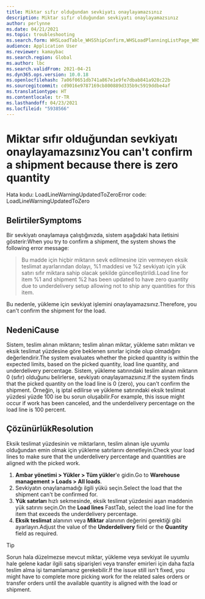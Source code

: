 ```yaml
---
title: Miktar sıfır olduğundan sevkiyatı onaylayamazsınız
description: Miktar sıfır olduğundan sevkiyatı onaylayamazsınız
author: perlynne
ms.date: 04/21/2021
ms.topic: troubleshooting
ms.search.form: WHSLoadTable_WHSShipConfirm,WHSLoadPlanningListPage_WHSShipConfirm,WHSLoadPlanningWorkbench_WHSShipConfirm,WHSTransportLoad_WHSShipConfirm,WHSShipPlanningListPage_WHSShipConfirm,WHSShipmentDetails_WHSShipConfirm,WHSWorkTable_WHSShipConfirm,WHSWorkTableListPage_WHSShipConfirm,Dialog_WHSOutboundShipConfirmController_WHSOutboundShipConfirm
audience: Application User
ms.reviewer: kamaybac
ms.search.region: Global
ms.author: lbc
ms.search.validFrom: 2021-04-21
ms.dyn365.ops.version: 10.0.18
ms.openlocfilehash: 7a06f0651db741a867e1e9fe7dbab841a928c22b
ms.sourcegitcommit: cd9016e9787169cb800889d335b9c5919ddbe4af
ms.translationtype: HT
ms.contentlocale: tr-TR
ms.lasthandoff: 04/23/2021
ms.locfileid: "5938566"
---
```

# <a name="you-cant-confirm-a-shipment-because-there-is-zero-quantity"></a><span data-ttu-id="2cd57-103">Miktar sıfır olduğundan sevkiyatı onaylayamazsınız</span><span class="sxs-lookup"><span data-stu-id="2cd57-103">You can't confirm a shipment because there is zero quantity</span></span>

<span data-ttu-id="2cd57-104">Hata kodu: LoadLineWarningUpdatedToZero</span><span class="sxs-lookup"><span data-stu-id="2cd57-104">Error code: LoadLineWarningUpdatedToZero</span></span>

## <a name="symptoms"></a><span data-ttu-id="2cd57-105">Belirtiler</span><span class="sxs-lookup"><span data-stu-id="2cd57-105">Symptoms</span></span>

<span data-ttu-id="2cd57-106">Bir sevkiyatı onaylamaya çalıştığınızda, sistem aşağıdaki hata iletisini gösterir:</span><span class="sxs-lookup"><span data-stu-id="2cd57-106">When you try to confirm a shipment, the system shows the following error message:</span></span>

> <span data-ttu-id="2cd57-107">Bu madde için hiçbir miktarın sevk edilmesine izin vermeyen eksik teslimat ayarlarından dolayı, %1 maddesi ve %2 sevkiyatı için yük satırı sıfır miktara sahip olacak şekilde güncelleştirildi.</span><span class="sxs-lookup"><span data-stu-id="2cd57-107">Load line for item %1 and shipment %2 has been updated to have zero quantity due to underdelivery setup allowing not to ship any quantities for this item.</span></span>

<span data-ttu-id="2cd57-108">Bu nedenle, yükleme için sevkiyat işlemini onaylayamazsınız.</span><span class="sxs-lookup"><span data-stu-id="2cd57-108">Therefore, you can't confirm the shipment for the load.</span></span>

## <a name="cause"></a><span data-ttu-id="2cd57-109">Nedeni</span><span class="sxs-lookup"><span data-stu-id="2cd57-109">Cause</span></span>

<span data-ttu-id="2cd57-110">Sistem, teslim alınan miktarın; teslim alınan miktar, yükleme satırı miktarı ve eksik teslimat yüzdesine göre beklenen sınırlar içinde olup olmadığını değerlendirir.</span><span class="sxs-lookup"><span data-stu-id="2cd57-110">The system evaluates whether the picked quantity is within the expected limits, based on the picked quantity, load line quantity, and underdelivery percentage.</span></span> <span data-ttu-id="2cd57-111">Sistem, yükleme satırındaki teslim alınan miktarın 0 (sıfır) olduğunu belirlerse, sevkiyatı onaylayamazsınız.</span><span class="sxs-lookup"><span data-stu-id="2cd57-111">If the system finds that the picked quantity on the load line is 0 (zero), you can't confirm the shipment.</span></span> <span data-ttu-id="2cd57-112">Örneğin, iş iptal edilirse ve yükleme satırındaki eksik teslimat yüzdesi yüzde 100 ise bu sorun oluşabilir.</span><span class="sxs-lookup"><span data-stu-id="2cd57-112">For example, this issue might occur if work has been canceled, and the underdelivery percentage on the load line is 100 percent.</span></span>

## <a name="resolution"></a><span data-ttu-id="2cd57-113">Çözünürlük</span><span class="sxs-lookup"><span data-stu-id="2cd57-113">Resolution</span></span>

<span data-ttu-id="2cd57-114">Eksik teslimat yüzdesinin ve miktarların, teslim alınan işle uyumlu olduğundan emin olmak için yükleme satırlarını denetleyin.</span><span class="sxs-lookup"><span data-stu-id="2cd57-114">Check your load lines to make sure that the underdelivery percentage and quantities are aligned with the picked work.</span></span>

1. <span data-ttu-id="2cd57-115">**Ambar yönetimi \> Yükler \> Tüm yükler**'e gidin.</span><span class="sxs-lookup"><span data-stu-id="2cd57-115">Go to **Warehouse management \> Loads \> All loads**.</span></span>
1. <span data-ttu-id="2cd57-116">Sevkiyatın onaylanamadığı ilgili yükü seçin.</span><span class="sxs-lookup"><span data-stu-id="2cd57-116">Select the load that the shipment can't be confirmed for.</span></span>
1. <span data-ttu-id="2cd57-117">**Yük satırları** hızlı sekmesinde, eksik teslimat yüzdesini aşan maddenin yük satırını seçin.</span><span class="sxs-lookup"><span data-stu-id="2cd57-117">On the **Load lines** FastTab, select the load line for the item that exceeds the underdelivery percentage.</span></span>
1. <span data-ttu-id="2cd57-118">**Eksik teslimat** alanının veya **Miktar** alanının değerini gerektiği gibi ayarlayın.</span><span class="sxs-lookup"><span data-stu-id="2cd57-118">Adjust the value of the **Underdelivery** field or the **Quantity** field as required.</span></span>

> [!TIP]
> <span data-ttu-id="2cd57-119">Sorun hala düzelmezse mevcut miktar, yükleme veya sevkiyat ile uyumlu hale gelene kadar ilgili satış siparişleri veya transfer emirleri için daha fazla teslim alma işi tamamlamanız gerekebilir.</span><span class="sxs-lookup"><span data-stu-id="2cd57-119">If the issue still isn't fixed, you might have to complete more picking work for the related sales orders or transfer orders until the available quantity is aligned with the load or shipment.</span></span>

